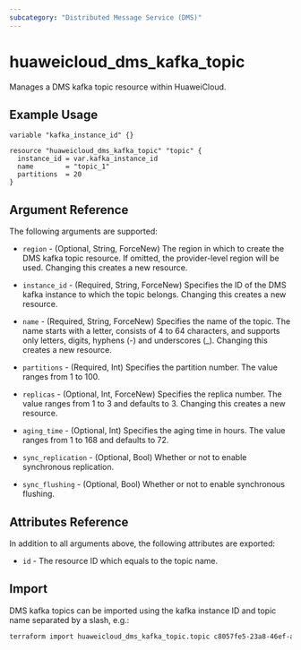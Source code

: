 ```yaml
---
subcategory: "Distributed Message Service (DMS)"
---
```


# huaweicloud_dms_kafka_topic

Manages a DMS kafka topic resource within HuaweiCloud.

## Example Usage

```hcl
variable "kafka_instance_id" {}

resource "huaweicloud_dms_kafka_topic" "topic" {
  instance_id = var.kafka_instance_id
  name        = "topic_1"
  partitions  = 20
}
```

## Argument Reference

The following arguments are supported:

* `region` - (Optional, String, ForceNew) The region in which to create the DMS kafka topic resource. If omitted, the
  provider-level region will be used. Changing this creates a new resource.

* `instance_id` - (Required, String, ForceNew) Specifies the ID of the DMS kafka instance to which the topic belongs.
  Changing this creates a new resource.

* `name` - (Required, String, ForceNew) Specifies the name of the topic. The name starts with a letter, consists of 4 to
  64 characters, and supports only letters, digits, hyphens (-) and underscores (_). Changing this creates a new
  resource.

* `partitions` - (Required, Int) Specifies the partition number. The value ranges from 1 to 100.

* `replicas` - (Optional, Int, ForceNew) Specifies the replica number. The value ranges from 1 to 3 and defaults to 3.
  Changing this creates a new resource.

* `aging_time` - (Optional, Int) Specifies the aging time in hours. The value ranges from 1 to 168 and defaults to 72.

* `sync_replication` - (Optional, Bool) Whether or not to enable synchronous replication.

* `sync_flushing` - (Optional, Bool) Whether or not to enable synchronous flushing.

## Attributes Reference

In addition to all arguments above, the following attributes are exported:

* `id` - The resource ID which equals to the topic name.

## Import

DMS kafka topics can be imported using the kafka instance ID and topic name separated by a slash, e.g.:

```sh
terraform import huaweicloud_dms_kafka_topic.topic c8057fe5-23a8-46ef-ad83-c0055b4e0c5c/topic_1
```
